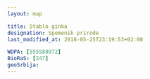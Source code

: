 ```yaml
---
layout: map

title: Stablo ginka
designation: Spomenik prirode
last_modified_at: 2018-05-25T23:19:53+02:00

WDPA: [555588972]
BioRaS: [247]
geoSrbija:
---
```

